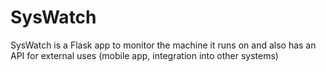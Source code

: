 SysWatch
========

SysWatch is a Flask app to monitor the machine it runs on and also has an API for external uses (mobile app, integration into other systems)
